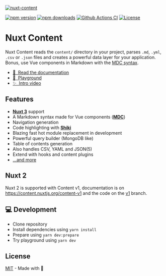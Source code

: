[![nuxt-content](/docs/public/cover.jpg "@nuxt/content cover")](https://content.nuxtjs.org)

[![npm version][npm-version-src]][npm-version-href]
[![npm downloads][npm-downloads-src]][npm-downloads-href]
[![Github Actions CI][github-actions-ci-src]][github-actions-ci-href]
[![License][license-src]][license-href]

# Nuxt Content

Nuxt Content reads the `content/` directory in your project, parses `.md`, `.yml`, `.csv` or `.json` files and creates a powerful data layer for your application. Bonus, use Vue components in Markdown with the [MDC syntax](/guide/writing/mdc).

- [📖 &nbsp;Read the documentation](https://content.nuxtjs.org)
- [👾 &nbsp;Playground](https://stackblitz.com/github/nuxt/content/tree/main/examples/essentials/hello-world?file=app.vue)
- [✨ &nbsp;Intro video](https://www.youtube.com/watch?v=o9e12WbKrd8)

## Features

- [**Nuxt 3**](https://v3.nuxtjs.org) support
- A Markdown syntax made for Vue components ([**MDC**](https://content.nuxtjs.org/guide/writing/mdc))
- Navigation generation
- Code highlighting with [**Shiki**](https://shiki.matsu.io)
- Blazing fast hot module replacement in development
- Powerful query builder (MongoDB like)
- Table of contents generation
- Also handles CSV, YAML and JSON(5)
- Extend with hooks and content plugins
- [...and more](https://content.nuxtjs.org)

## Nuxt 2

Nuxt 2 is supported with Content v1, documentation is on https://content.nuxtjs.org/content-v1 and the code on the [v1](https://github.com/nuxt/content/tree/v1) branch.

## 💻 Development

- Clone repository
- Install dependencies using `yarn install`
- Prepare using `yarn dev:prepare`
- Try playground using `yarn dev`

## License

[MIT](./LICENSE) - Made with 💚


[npm-version-src]: https://img.shields.io/npm/v/@nuxt/content/latest.svg
[npm-version-href]: https://npmjs.com/package/@nuxt/content

[npm-downloads-src]: https://img.shields.io/npm/dt/@nuxt/content.svg
[npm-downloads-href]: https://npmjs.com/package/@nuxt/content

[github-actions-ci-src]: https://github.com/nuxt/content/workflows/ci/badge.svg
[github-actions-ci-href]: https://github.com/nuxt/content/actions?query=workflow%3Aci

[license-src]: https://img.shields.io/npm/l/@nuxt/content.svg
[license-href]: https://npmjs.com/package/@nuxt/content
